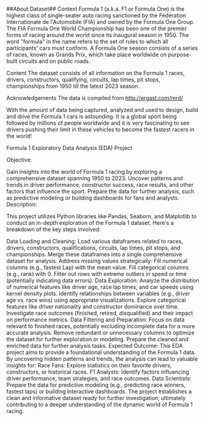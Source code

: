 ##About Dataset##
Context
      Formula 1 (a.k.a. F1 or Formula One) is the highest class of single-seater auto racing sanctioned by the Fédération Internationale de l'Automobile
      (FIA) and owned by the Formula One Group. The FIA Formula One World Championship has been one of the premier forms of racing around the world since 
      its inaugural season in 1950. The word "formula" in the name refers to the set of rules to which all participants' cars must conform. A Formula One 
      season consists of a series of races, known as Grands Prix, which take place worldwide on purpose-built circuits and on public roads.

Content
    The dataset consists of all information on the Formula 1 races, drivers, constructors, qualifying, circuits, lap times, pit stops, championships from 
    1950 till the latest 2023 season.

Acknowledgements
    The data is compiled from http://ergast.com/mrd/

With the amount of data being captured, analyzed and used to design, build and drive the Formula 1 cars is astounding. It is a global sport being 
followed by millions of people worldwide and it is very fascinating to see drivers pushing their limit in these vehicles to become the fastest racers 
in the world!

Formula 1 Exploratory Data Analysis (EDA) Project


Objective:

Gain insights into the world of Formula 1 racing by exploring a comprehensive dataset spanning 1950 to 2023.
Uncover patterns and trends in driver performance, constructor success, race results, and other factors that influence the sport.
Prepare the data for further analysis, such as predictive modeling or building dashboards for fans and analysts.
Description:

This project utilizes Python libraries like Pandas, Seaborn, and Matplotlib to conduct an in-depth exploration of the Formula 1 dataset. 
Here's a breakdown of the key steps involved:

Data Loading and Cleaning:
      Load various dataframes related to races, drivers, constructors, qualifications, circuits, lap times, pit stops, and championships.
      Merge these dataframes into a single comprehensive dataset for analysis.
      Address missing values strategically:
      Fill numerical columns (e.g., fastest Lap) with the mean value.
      Fill categorical columns (e.g., rank) with 0.
      Filter out rows with extreme outliers in speed or time (potentially indicating data errors).
Data Exploration:
      Analyze the distribution of numerical features like driver age, race lap times, and car speeds using kernel density plots.
      Identify relationships between variables (e.g., driver age vs. race wins) using appropriate visualizations.
      Explore categorical features like driver nationality and constructor dominance over time.
      Investigate race outcomes (finished, retired, disqualified) and their impact on performance metrics.
Data Filtering and Preparation:
      Focus on data relevant to finished races, potentially excluding incomplete data for a more accurate analysis.
      Remove redundant or unnecessary columns to optimize the dataset for further exploration or modeling.
      Prepare the cleaned and enriched data for further analysis tasks.
Expected Outcome:
      This EDA project aims to provide a foundational understanding of the Formula 1 data. By uncovering hidden patterns and trends, 
      the analysis can lead to valuable insights for:
          Race Fans: Explore statistics on their favorite drivers, constructors, or historical races.
          F1 Analysts: Identify factors influencing driver performance, team strategies, and race outcomes.
          Data Scientists: Prepare the data for predictive modeling (e.g., predicting race winners, fastest laps) or building interactive dashboards.
          The project establishes a clean and informative dataset ready for further investigation, ultimately contributing to a deeper understanding of 
          the dynamic world of Formula 1 racing.
